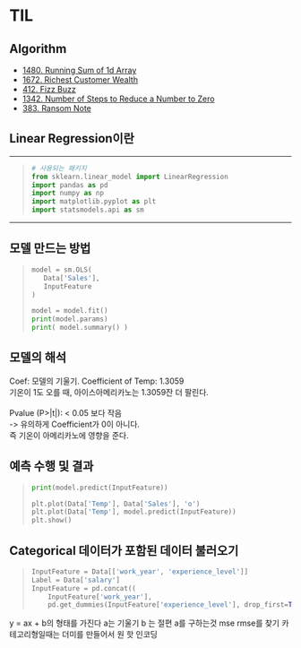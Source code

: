 # TIL

## Algorithm
- [1480. Running Sum of 1d Array](https://github.com/haekyu31/LeetCode/commit/0724aef08e568ab73c2efbbedc99fcd6657628e0)
- [1672. Richest Customer Wealth](https://github.com/haekyu31/LeetCode/commit/07d9bd83d5bccae7858fba6850530f5536f42d00)
- [412. Fizz Buzz](https://github.com/haekyu31/LeetCode/commit/ac52e14a09e869ab1288d438d6c1473b53be8034)
- [1342. Number of Steps to Reduce a Number to Zero](https://github.com/haekyu31/LeetCode/commit/7b2809ada9928c1ae6225a3bdb90a558feb391f8)
- [383. Ransom Note](https://github.com/haekyu31/LeetCode/commit/ae4365b78bf7d558a3c2a757202776172a84d2a7)

## Linear Regression이란
---
> ```python
> # 사용되는 패키지
> from sklearn.linear_model import LinearRegression
> import pandas as pd
> import numpy as np
> import matplotlib.pyplot as plt
> import statsmodels.api as sm
> ```
---
## 모델 만드는 방법
>```python
>model = sm.OLS(
>    Data['Sales'],
>    InputFeature
>)
>
>model = model.fit()
>print(model.params)
>print( model.summary() )
>```


## 모델의 해석
Coef: 모델의 기울기. Coefficient of Temp: 1.3059<br>
기온이 1도 오를 때, 아이스아메리카노는 1.3059잔 더 팔린다.<br>
<br>
Pvalue (P>|t|): < 0.05 보다 작음<br>
-> 유의하게 Coefficient가 0이 아니다.<br>
즉 기온이 아메리카노에 영향을 준다.<br>

## 예측 수행 및 결과
>    ```python
>    print(model.predict(InputFeature))
>
>    plt.plot(Data['Temp'], Data['Sales'], 'o')
>    plt.plot(Data['Temp'], model.predict(InputFeature))
>    plt.show()
>    ```

## Categorical 데이터가 포함된 데이터 불러오기
>```python
> InputFeature = Data[['work_year', 'experience_level']]
> Label = Data['salary']
> InputFeature = pd.concat((
>     InputFeature['work_year'],
>     pd.get_dummies(InputFeature['experience_level'], drop_first=True)), axis=1)   #drop_first 는 첫번째 카테고리를 제거한다는 뜻

y = ax + b의 형태를 가진다
a는 기울기 b 는 절편
a를 구하는것
mse rmse를 찾기
카테고리형일때는 더미를 만들어서 원 핫 인코딩